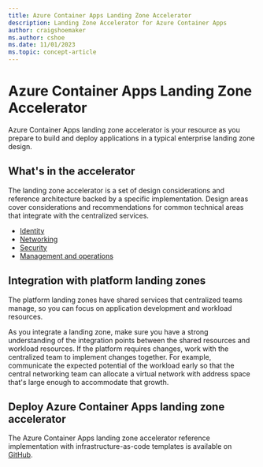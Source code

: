 ```yaml
---
title: Azure Container Apps Landing Zone Accelerator
description: Landing Zone Accelerator for Azure Container Apps
author: craigshoemaker
ms.author: cshoe
ms.date: 11/01/2023
ms.topic: concept-article
---
```


# Azure Container Apps Landing Zone Accelerator

Azure Container Apps landing zone accelerator is your resource as you prepare to build and deploy applications in a typical enterprise landing zone design.

## What's in the accelerator

The landing zone accelerator is a set of design considerations and reference architecture backed by a specific implementation. Design areas cover considerations and recommendations for common technical areas that integrate with the centralized services.

- [Identity](identity.md)
- [Networking](networking.md)
- [Security](security.md)
- [Management and operations](management.md)

## Integration with platform landing zones

The platform landing zones have shared services that centralized teams manage, so you can focus on application development and workload resources.

As you integrate a landing zone, make sure you have a strong understanding of the integration points between the shared resources and workload resources. If the platform requires changes, work with the centralized team to implement changes together. For example, communicate the expected potential of the workload early so that the central networking team can allocate a virtual network with address space that's large enough to accommodate that growth.

## Deploy Azure Container Apps landing zone accelerator
The Azure Container Apps landing zone accelerator reference implementation with infrastructure-as-code templates is available on [GitHub](https://github.com/Azure/aca-landing-zone-accelerator).
